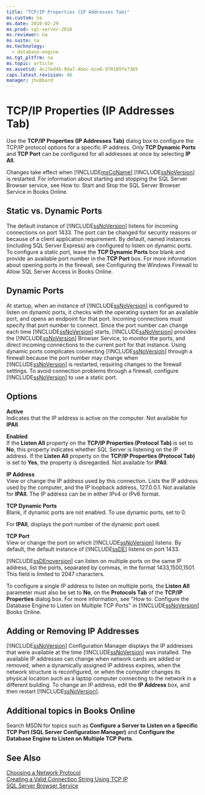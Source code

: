 ```yaml
---
title: "TCP/IP Properties (IP Addresses Tab)"
ms.custom: na
ms.date: 2016-02-29
ms.prod: sql-server-2016
ms.reviewer: na
ms.suite: na
ms.technology: 
  - database-engine
ms.tgt_pltfrm: na
ms.topic: article
ms.assetid: 4c17ed45-9da7-4bec-bce6-970109fe7365
caps.latest.revision: 46
manager: jhubbard
---
```

# TCP/IP Properties (IP Addresses Tab)
  Use the **TCP/IP Properties (IP Addresses Tab)** dialog box to configure the TCP/IP protocol options for a specific IP address. Only **TCP Dynamic Ports** and **TCP Port** can be configured for all addresses at once by selecting **IP All**.  
  
 Changes take effect when [!INCLUDE[msCoName](../../Topics/TopicNameContainA/includes/msCoName_md.md)] [!INCLUDE[ssNoVersion](../../Topics/TopicNameContainA/includes/ssNoVersion_md.md)] is restarted. For information about starting and stopping the SQL Server Browser service, see How to: Start and Stop the SQL Server Browser Service in Books Online.  
  
## Static vs. Dynamic Ports  
 The default instance of [!INCLUDE[ssNoVersion](../../Topics/TopicNameContainA/includes/ssNoVersion_md.md)] listens for incoming connections on port 1433. The port can be changed for security reasons or because of a client application requirement. By default, named instances (including SQL Server Express) are configured to listen on dynamic ports. To configure a static port, leave the **TCP Dynamic Ports** box blank and provide an available port number in the **TCP Port** box. For more information about opening ports in the firewall, see Configuring the Windows Firewall to Allow SQL Server Access in Books Online.  
  
## Dynamic Ports  
 At startup, when an instance of [!INCLUDE[ssNoVersion](../../Topics/TopicNameContainA/includes/ssNoVersion_md.md)] is configured to listen on dynamic ports, it checks with the operating system for an available port, and opens an endpoint for that port. Incoming connections must specify that port number to connect. Since the port number can change each time [!INCLUDE[ssNoVersion](../../Topics/TopicNameContainA/includes/ssNoVersion_md.md)] starts, [!INCLUDE[ssNoVersion](../../Topics/TopicNameContainA/includes/ssNoVersion_md.md)] provides the [!INCLUDE[ssNoVersion](../../Topics/TopicNameContainA/includes/ssNoVersion_md.md)] Browser Service, to monitor the ports, and direct incoming connections to the current port for that instance. Using dynamic ports complicates connecting [!INCLUDE[ssNoVersion](../../Topics/TopicNameContainA/includes/ssNoVersion_md.md)] through a firewall because the port number may change when [!INCLUDE[ssNoVersion](../../Topics/TopicNameContainA/includes/ssNoVersion_md.md)] is restarted, requiring changes to the firewall settings. To avoid connection problems through a firewall, configure [!INCLUDE[ssNoVersion](../../Topics/TopicNameContainA/includes/ssNoVersion_md.md)] to use a static port.  
  
## Options  
 **Active**  
 Indicates that the IP address is active on the computer. Not available for **IPAll**.  
  
 **Enabled**  
 If the **Listen All** property on the **TCP/IP Properties (Protocol Tab)** is set to **No**, this property indicates whether SQL Server is listening on the IP address. If the **Listen All** property on the **TCP/IP Properties (Protocol Tab)** is set to **Yes**, the property is disregarded. Not available for **IPAll**.  
  
 **IP Address**  
 View or change the IP address used by this connection. Lists the IP address used by the computer, and the IP loopback address, 127.0.0.1. Not available for **IPAll**. The IP address can be in either IPv4 or IPv6 format.  
  
 **TCP Dynamic Ports**  
 Blank, if dynamic ports are not enabled. To use dynamic ports, set to 0.  
  
 For **IPAll**, displays the port number of the dynamic port used.  
  
 **TCP Port**  
 View or change the port on which [!INCLUDE[ssNoVersion](../../Topics/TopicNameContainA/includes/ssNoVersion_md.md)] listens. By default, the default instance of [!INCLUDE[ssDE](../../Topics/TopicNameContainA/includes/ssDE_md.md)] listens on port 1433.  
  
 [!INCLUDE[ssDEnoversion](../../Topics/TopicNameContainA/includes/ssDEnoversion_md.md)] can listen on multiple ports on the same IP address, list the ports, separated by commas, in the format 1433,1500,1501. This field is limited to 2047 characters.  
  
 To configure a single IP address to listen on multiple ports, the **Listen All** parameter must also be set to **No**, on the **Protocols Tab** of the **TCP/IP Properties** dialog box. For more information, see "How to: Configure the Database Engine to Listen on Multiple TCP Ports" in [!INCLUDE[ssNoVersion](../../Topics/TopicNameContainA/includes/ssNoVersion_md.md)] Books Online.  
  
## Adding or Removing IP Addresses  
 [!INCLUDE[ssNoVersion](../../Topics/TopicNameContainA/includes/ssNoVersion_md.md)] Configuration Manager displays the IP addresses that were available at the time [!INCLUDE[ssNoVersion](../../Topics/TopicNameContainA/includes/ssNoVersion_md.md)] was installed. The available IP addresses can change when network cards are added or removed, when a dynamically assigned IP address expires, when the network structure is reconfigured, or when the computer changes its physical location such as a laptop computer connecting to the network in a different building. To change an IP address, edit the **IP Address** box, and then restart [!INCLUDE[ssNoVersion](../../Topics/TopicNameContainA/includes/ssNoVersion_md.md)].  
  
## Additional topics in Books Online  
 Search MSDN for topics such as **Configure a Server to Listen on a Specific TCP Port (SQL Server Configuration Manager)** and **Configure the Database Engine to Listen on Multiple TCP Ports**.  
  
## See Also  
 [Choosing a Network Protocol](../Topic/Choosing%20a%20Network%20Protocol.md)   
 [Creating a Valid Connection String Using TCP IP](../../Topics/TopicNameContainA/Creating-a-Valid-Connection-String-Using-TCP-IP.md)   
 [SQL Server Browser Service](../../Topics/TopicNameNotContainA/SQL-Server-Browser-Service.md)  
  
  